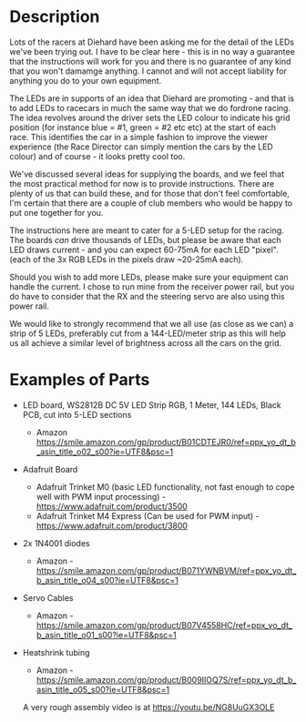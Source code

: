 # Description
Lots of the racers at Diehard have been asking me for the detail of the LEDs we've been trying out. 
I have to be clear here - this is in no way a guarantee that the instructions will work for you and there is no guarantee of any kind that you won't damamge anything.  I cannot and will not accept liability for anything you do to your own equipment.

The LEDs are in supports of an idea that Diehard are promoting - and that is to add LEDs to racecars in much the same way that we do fordrone racing.  The idea revolves around the driver sets the LED colour to indicate his grid position (for instance blue = #1, green = #2 etc etc) at the start of each race.  This identifies the car in a simple fashion to improve the viewer experience (the Race Director can simply mention the cars by the LED colour) and of course - it looks pretty cool too.

We've discussed several ideas for supplying the boards, and we feel that the most practical method for now is to provide instructions.  There are plenty of us that can build these, and for those that don't feel comfortable, I'm certain that there are a couple of club members who would be happy to put one together for you.

The instructions here are meant to cater for a 5-LED setup for the racing.  The boards *can* drive thousands of LEDs, but please be aware that each LED draws current - and you can expect 60-75mA for each LED "pixel".  (each of the 3x RGB LEDs in the pixels draw ~20-25mA each).

Should you wish to add more LEDs, please make sure your equipment can handle the current.  I chose to run mine from the receiver power rail, but you do have to consider that the RX and the steering servo are also using this power rail.

We would like to strongly recommend that we all use (as close as we can) a strip of 5 LEDs, preferably cut from a 144-LED/meter strip as this will help us all achieve a similar level of brightness across all the cars on the grid.

# Examples of Parts
* LED board, WS2812B DC 5V LED Strip RGB, 1 Meter, 144 LEDs, Black PCB, cut into 5-LED sections
  * Amazon https://smile.amazon.com/gp/product/B01CDTEJR0/ref=ppx_yo_dt_b_asin_title_o02_s00?ie=UTF8&psc=1
* Adafruit Board
  * Adafruit Trinket M0 (basic LED functionality, not fast enough to cope well with PWM input processing) - https://www.adafruit.com/product/3500
  * Adafruit Trinket M4 Express (Can be used for PWM input) - https://www.adafruit.com/product/3800
* 2x 1N4001 diodes
  * Amazon - https://smile.amazon.com/gp/product/B071YWNBVM/ref=ppx_yo_dt_b_asin_title_o04_s00?ie=UTF8&psc=1
* Servo Cables
  * Amazon - https://smile.amazon.com/gp/product/B07V4558HC/ref=ppx_yo_dt_b_asin_title_o01_s00?ie=UTF8&psc=1
* Heatshrink tubing
  * Amazon - https://smile.amazon.com/gp/product/B009IIOQ7S/ref=ppx_yo_dt_b_asin_title_o05_s00?ie=UTF8&psc=1
  
 
  A very rough assembly video is at https://youtu.be/NG8UuGX3OLE
  
 
